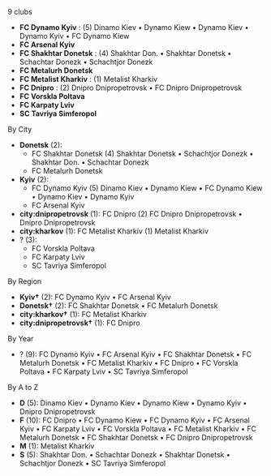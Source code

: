 9 clubs

- **FC Dynamo Kyiv** : (5) Dinamo Kiev • Dynamo Kiew • Dynamo Kiev • Dynamo Kyiv • FC Dynamo Kiew
- **FC Arsenal Kyiv**
- **FC Shakhtar Donetsk** : (4) Shakhtar Don. • Shakhtar Donetsk • Schachtar Donezk • Schachtjor Donezk
- **FC Metalurh Donetsk**
- **FC Metalist Kharkiv** : (1) Metalist Kharkiv
- **FC Dnipro** : (2) Dnipro Dnipropetrovsk • FC Dnipro Dnipropetrovsk
- **FC Vorskla Poltava**
- **FC Karpaty Lviv**
- **SC Tavriya Simferopol**




By City

- **Donetsk** (2): 
  - FC Shakhtar Donetsk  (4) Shakhtar Donetsk • Schachtjor Donezk • Shakhtar Don. • Schachtar Donezk
  - FC Metalurh Donetsk 
- **Kyiv** (2): 
  - FC Dynamo Kyiv  (5) Dinamo Kiev • Dynamo Kiew • FC Dynamo Kiew • Dynamo Kiev • Dynamo Kyiv
  - FC Arsenal Kyiv 
- **city:dnipropetrovsk** (1): FC Dnipro  (2) FC Dnipro Dnipropetrovsk • Dnipro Dnipropetrovsk
- **city:kharkov** (1): FC Metalist Kharkiv  (1) Metalist Kharkiv
- ? (3): 
  - FC Vorskla Poltava 
  - FC Karpaty Lviv 
  - SC Tavriya Simferopol 




By Region

- **Kyiv†** (2):   FC Dynamo Kyiv • FC Arsenal Kyiv
- **Donetsk†** (2):   FC Shakhtar Donetsk • FC Metalurh Donetsk
- **city:kharkov†** (1):   FC Metalist Kharkiv
- **city:dnipropetrovsk†** (1):   FC Dnipro




By Year

- ? (9):   FC Dynamo Kyiv • FC Arsenal Kyiv • FC Shakhtar Donetsk • FC Metalurh Donetsk • FC Metalist Kharkiv • FC Dnipro • FC Vorskla Poltava • FC Karpaty Lviv • SC Tavriya Simferopol






By A to Z

- **D** (5): Dinamo Kiev • Dynamo Kiev • Dynamo Kiew • Dynamo Kyiv • Dnipro Dnipropetrovsk
- **F** (10): FC Dnipro • FC Dynamo Kiew • FC Dynamo Kyiv • FC Arsenal Kyiv • FC Karpaty Lviv • FC Vorskla Poltava • FC Metalist Kharkiv • FC Metalurh Donetsk • FC Shakhtar Donetsk • FC Dnipro Dnipropetrovsk
- **M** (1): Metalist Kharkiv
- **S** (5): Shakhtar Don. • Schachtar Donezk • Shakhtar Donetsk • Schachtjor Donezk • SC Tavriya Simferopol




